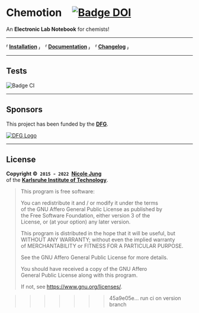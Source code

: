 # Chemotion [![Badge DOI]][DOI]

An **Electronic Lab Notebook** for chemists!

---

**⸢ [Installation] ⸥ ⸢ [Documentation] ⸥ ⸢ [Changelog] ⸥**

---

## Tests

![Badge CI]

---

## Sponsors

This project has been funded by the **[DFG]**.

[![DFG Logo]][DFG]

---

## License

**Copyright © `2015` - `2022` [Nicole Jung]** <br>
of the **[Karlsruhe Institute of Technology]**.

> This program is free software:
>
> You can redistribute it and / or  modify it under the terms <br>
> of the GNU Affero General Public License as published by <br>
> the Free Software Foundation, either version 3 of the <br>
> License, or (at your option) any later version.
>
> This program is distributed in the hope that it will be useful, but <br>
> WITHOUT ANY WARRANTY; without even the implied warranty <br>
> of MERCHANTABILITY or FITNESS FOR A PARTICULAR PURPOSE.
>
> See the GNU Affero General Public License for more details.
>
> You should have received a copy of the GNU Affero<br>
> General Public License along with this program.
>
> If not, see <https://www.gnu.org/licenses/>.



<!----------------------------------------------------------------------------->

[Installation]: https://www.chemotion.net/docs/eln/install_configure/
[Documentation]: https://www.chemotion.net/docs/eln/
[Changelog]: CHANGELOG.md

[DFG]: https://www.dfg.de/en/
[DFG Logo]: https://www.dfg.de/zentralablage/bilder/service/logos_corporate_design/logo_negativ_267.png

[Nicole Jung]: mailto:nicole.jung@kit.edu
[Karlsruhe Institute of Technology]: https://www.kit.edu/english/

[DOI]: https://doi.org/10.5281/zenodo.1054134

[Badge CI]: https://github.com/ComPlat/chemotion_ELN/actions/workflows/ci.yml/badge.svg?branch=main
[Badge DOI]: https://zenodo.org/badge/DOI/10.5281/zenodo.1054134.svg
>>>>>>> 45a9e05e... run ci on version branch
